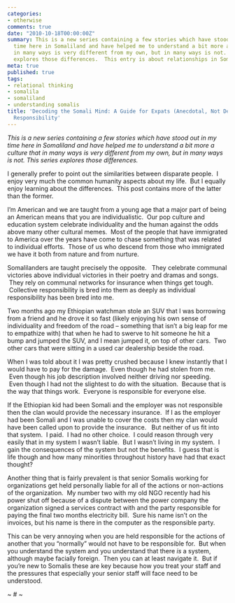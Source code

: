 ```yaml
---
categories:
- otherwise
comments: true
date: "2010-10-18T00:00:00Z"
summary: This is a new series containing a few stories which have stood out in my
  time here in Somaliland and have helped me to understand a bit more a culture that
  in many ways is very different from my own, but in many ways is not. This series
  explores those differences.  This entry is about relationships in Somaliland.
meta: true
published: true
tags:
- relational thinking
- somalila
- somaliland
- understanding somalis
title: 'Decoding the Somali Mind: A Guide for Expats (Anecdotal, Not Definitive Version):
  Responsibility'
---
```


*This is a new series containing a few stories which have stood out in my time here in Somaliland and have helped me to understand a bit more a culture that in many ways is very different from my own, but in many ways is not. This series explores those differences.*

I generally prefer to point out the similarities between disparate people.  I enjoy very much the common humanity aspects about my life.  But I equally enjoy learning about the differences.  This post contains more of the latter than the former.


I’m American and we are taught from a young age that a major part of being an American means that you are individualistic.  Our pop culture and education system celebrate individuality and the human against the odds above many other cultural memes.  Most of the people that have immigrated to America over the years have come to chase something that was related to individual efforts.  Those of us who descend from those who immigrated we have it both from nature and from nurture.

Somalilanders are taught precisely the opposite.   They celebrate communal victories above individual victories in their poetry and dramas and songs.  They rely on communal networks for insurance when things get tough.  Collective responsibility is bred into them as deeply as individual responsibility has been bred into me.

Two months ago my Ethiopian watchman stole an SUV that I was borrowing from a friend and he drove it so fast (likely enjoying his own sense of individuality and freedom of the road – something that isn’t a big leap for me to empathize with) that when he had to swerve to hit someone he hit a bump and jumped the SUV, and I mean jumped it, on top of other cars.  Two other cars that were sitting in a used car dealership beside the road.

When I was told about it I was pretty crushed because I knew instantly that I would have to pay for the damage.  Even though he had stolen from me.  Even though his job description involved neither driving nor speeding.  Even though I had not the slightest to do with the situation.  Because that is the way that things work.  Everyone is responsible for everyone else.

If the Ethiopian kid had been Somali and the employer was not responsible then the clan would provide the necessary insurance.  If I as the employer had been Somali and I was unable to cover the costs then my clan would have been called upon to provide the insurance.   But neither of us fit into that system.  I paid.  I had no other choice.  I could reason through very easily that in my system I wasn’t liable.  But I wasn’t living in my system.  I gain the consequences of the system but not the benefits.  I guess that is life though and how many minorities throughout history have had that exact thought?

Another thing that is fairly prevalent is that senior Somalis working for organizations get held personally liable for all of the actions or non-actions of the organization.  My number two with my old NGO recently had his power shut off because of a dispute between the power company the organization signed a services contract with and the party responsible for paying the final two months electricity bill.  Sure his name isn’t on the invoices, but his name is there in the computer as the responsible party.

This can be very annoying when you are held responsible for the actions of another that you “normally” would not have to be responsible for.  But when you understand the system and you understand that there *is* a system, although maybe facially foreign.  Then you can at least navigate it.  But if you’re new to Somalis these are key because how you treat your staff and the pressures that especially your senior staff will face need to be understood.

~ # ~